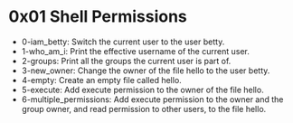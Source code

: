 # 0x01 Shell Permissions
* 0-iam_betty: Switch the current user to the user betty.
* 1-who_am_i: Print the effective username of the current user.
* 2-groups: Print all the groups the current user is part of.
* 3-new_owner: Change the owner of the file hello to the user betty.
* 4-empty: Create an empty file called hello.
* 5-execute: Add execute permission to the owner of the file hello.
* 6-multiple_permissions: Add execute permission to the owner and the group owner, and read permission to other users, to the file hello.